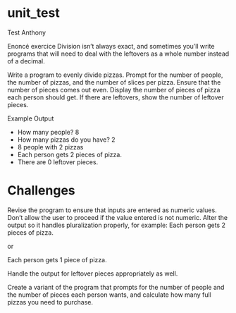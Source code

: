 # unit_test

Test Anthony

Enoncé exercice 
Division isn’t always exact, and sometimes you’ll write programs that will need to deal with the leftovers as a whole number instead of a decimal.

Write a program to evenly divide pizzas. Prompt for the number of people, the number of pizzas, and the number of slices per pizza. Ensure that the number of pieces comes out even. Display the number of pieces of pizza each person should get. If there are leftovers, show the number of leftover pieces.

Example Output
- How many people? 8
- How many pizzas do you have? 2
- 8 people with 2 pizzas
- Each person gets 2 pieces of pizza.
- There are 0 leftover pieces.

# Challenges


Revise the program to ensure that inputs are entered as numeric values. Don’t allow the user to proceed if the value entered is not numeric.
Alter the output so it handles pluralization properly, for example:
Each person gets 2 pieces of pizza.

or

Each person gets 1 piece of pizza.

Handle the output for leftover pieces appropriately as well.

Create a variant of the program that prompts for the number of people and the number of pieces each person wants, and calculate how many full pizzas you need to purchase.